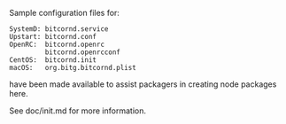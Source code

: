 Sample configuration files for:
```
SystemD: bitcornd.service
Upstart: bitcornd.conf
OpenRC:  bitcornd.openrc
         bitcornd.openrcconf
CentOS:  bitcornd.init
macOS:   org.bitg.bitcornd.plist
```
have been made available to assist packagers in creating node packages here.

See doc/init.md for more information.

